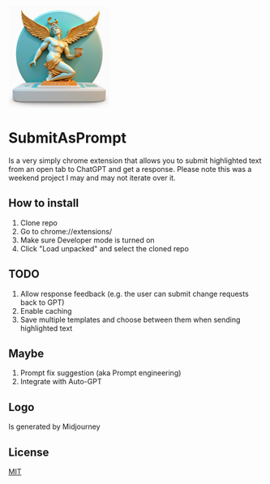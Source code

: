 <img src="logo.png" width="200px" alt="SubmitAsPrompt Logo" >

# SubmitAsPrompt
Is a very simply chrome extension that allows you to submit highlighted text from an open tab to ChatGPT and get a response. Please note this was a weekend project I may and may not iterate over it.

## How to install
1. Clone repo
2. Go to chrome://extensions/ 
3. Make sure Developer mode is turned on
4. Click "Load unpacked" and select the cloned repo

## TODO
1. Allow response feedback (e.g. the user can submit change requests back to GPT)
2. Enable caching
3. Save multiple templates and choose between them when sending highlighted text


## Maybe
1. Prompt fix suggestion (aka Prompt engineering)
2. Integrate with Auto-GPT

## Logo
Is generated by Midjourney

## License
[MIT](https://choosealicense.com/licenses/mit/)


